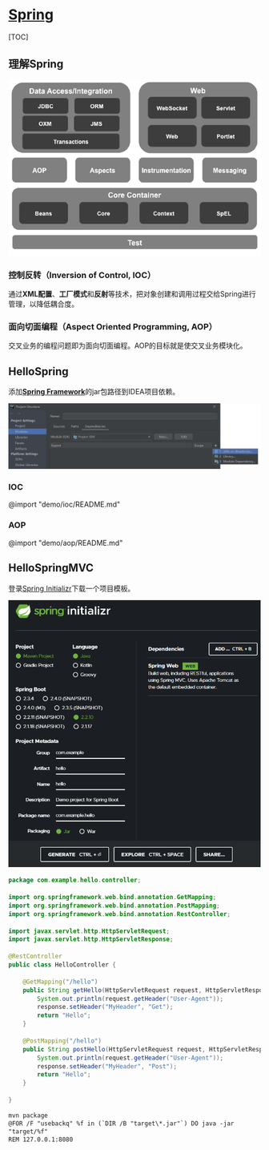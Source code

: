 <link rel="stylesheet" href="https://zhmhbest.gitee.io/hellomathematics/style/index.css">
<script src="https://zhmhbest.gitee.io/hellomathematics/style/index.js"></script>

# [Spring](../index.html)

[TOC]

## 理解Spring

![spring_architecture](images/spring_architecture.png)

### 控制反转（Inversion of Control, IOC）

通过**XML配置**、**工厂模式**和**反射**等技术，把对象创建和调用过程交给Spring进行管理，以降低耦合度。

### 面向切面编程（Aspect Oriented Programming, AOP）

交叉业务的编程问题即为面向切面编程。AOP的目标就是使交叉业务模块化。

## HelloSpring

<!-- https://repo1.maven.org/maven2/com/alibaba/druid/ -->

添加[**Spring Framework**](https://repo.spring.io/release/org/springframework/spring/)的jar包路径到IDEA项目依赖。

![idea_add_spring](images/idea_add_spring.png)

### IOC

@import "demo/ioc/README.md"

### AOP

@import "demo/aop/README.md"

## HelloSpringMVC

登录[Spring Initializr](https://start.spring.io/)下载一个项目模板。

![Initializr](images/spring_initializr.png)

```java
package com.example.hello.controller;

import org.springframework.web.bind.annotation.GetMapping;
import org.springframework.web.bind.annotation.PostMapping;
import org.springframework.web.bind.annotation.RestController;

import javax.servlet.http.HttpServletRequest;
import javax.servlet.http.HttpServletResponse;

@RestController
public class HelloController {

    @GetMapping("/hello")
    public String getHello(HttpServletRequest request, HttpServletResponse response) {
        System.out.println(request.getHeader("User-Agent"));
        response.setHeader("MyHeader", "Get");
        return "Hello";
    }

    @PostMapping("/hello")
    public String postHello(HttpServletRequest request, HttpServletResponse response) {
        System.out.println(request.getHeader("User-Agent"));
        response.setHeader("MyHeader", "Post");
        return "Hello";
    }

}
```

```batch
mvn package
@FOR /F "usebackq" %f in (`DIR /B "target\*.jar"`) DO java -jar "target/%f"
REM 127.0.0.1:8080
```
